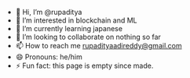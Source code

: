 - 👋 Hi, I’m @rupaditya
- 👀 I’m interested in blockchain and ML
- 🌱 I’m currently learning japanese
- 💞️ I’m looking to collaborate on nothing so far
- 📫 How to reach me rupadityaadireddy@gmail.com 
- 😄 Pronouns: he/him
- ⚡ Fun fact: this page is empty since made.

<!---
rupaditya/rupaditya is a ✨ special ✨ repository because its `README.md` (this file) appears on your GitHub profile.
You can click the Preview link to take a look at your changes.
--->
